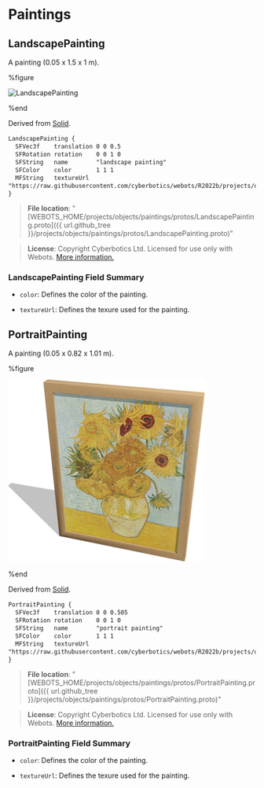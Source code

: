 # Paintings

## LandscapePainting

A painting (0.05 x 1.5 x 1 m).

%figure

![LandscapePainting](images/objects/paintings/LandscapePainting/model.thumbnail.png)

%end

Derived from [Solid](../reference/solid.md).

```
LandscapePainting {
  SFVec3f    translation 0 0 0.5
  SFRotation rotation    0 0 1 0
  SFString   name        "landscape painting"
  SFColor    color       1 1 1
  MFString   textureUrl  "https://raw.githubusercontent.com/cyberbotics/webots/R2022b/projects/objects/paintings/protos/textures/landscape_painting.jpg"
}
```

> **File location**: "[WEBOTS\_HOME/projects/objects/paintings/protos/LandscapePainting.proto]({{ url.github_tree }}/projects/objects/paintings/protos/LandscapePainting.proto)"

> **License**: Copyright Cyberbotics Ltd. Licensed for use only with Webots.
[More information.](https://cyberbotics.com/webots_assets_license)

### LandscapePainting Field Summary

- `color`: Defines the color of the painting.

- `textureUrl`: Defines the texure used for the painting.

## PortraitPainting

A painting (0.05 x 0.82 x 1.01 m).

%figure

![PortraitPainting](images/objects/paintings/PortraitPainting/model.thumbnail.png)

%end

Derived from [Solid](../reference/solid.md).

```
PortraitPainting {
  SFVec3f    translation 0 0 0.505
  SFRotation rotation    0 0 1 0
  SFString   name        "portrait painting"
  SFColor    color       1 1 1
  MFString   textureUrl  "https://raw.githubusercontent.com/cyberbotics/webots/R2022b/projects/objects/paintings/protos/textures/portrait_painting.jpg"
}
```

> **File location**: "[WEBOTS\_HOME/projects/objects/paintings/protos/PortraitPainting.proto]({{ url.github_tree }}/projects/objects/paintings/protos/PortraitPainting.proto)"

> **License**: Copyright Cyberbotics Ltd. Licensed for use only with Webots.
[More information.](https://cyberbotics.com/webots_assets_license)

### PortraitPainting Field Summary

- `color`: Defines the color of the painting.

- `textureUrl`: Defines the texure used for the painting.


